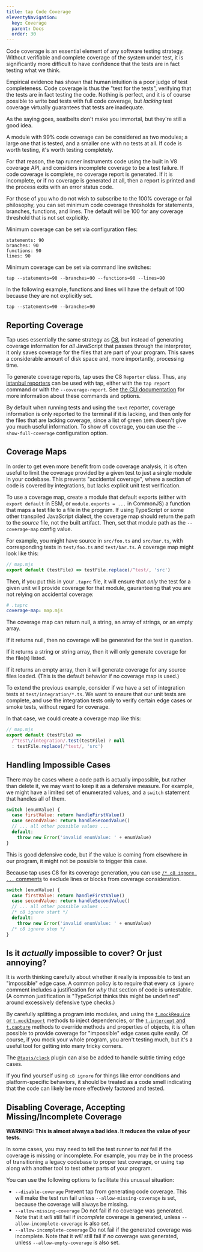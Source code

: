 ```yaml
---
title: tap Code Coverage
eleventyNavigation:
  key: Coverage
  parent: Docs
  order: 30
---
```


Code coverage is an essential element of any software testing
strategy. Without verifiable and complete coverage of the system
under test, it is significantly more difficult to have confidence
that the tests are in fact testing what we think.

Empirical evidence has shown that human intuition is a poor
judge of test completeness. Code coverage is thus the "test for
the tests", verifying that the tests are in fact testing the
code. Nothing is perfect, and it is of course possible to write
bad tests with full code coverage, but _lacking_ test coverage
virtually guarantees that tests are inadequate.

As the saying goes, seatbelts don't make you immortal, but
they're still a good idea.

A module with 99% code coverage can be considered as two modules;
a large one that is tested, and a smaller one with no tests at
all. If code is worth testing, it's worth testing completely.

For that reason, the tap runner instruments code using the built
in V8 coverage API, and considers incomplete coverage to be a
test failure. If code coverage is complete, no coverage report is
generated. If it is incomplete, or if no coverage is generated at
all, then a report is printed and the process exits with an error
status code.

For those of you who do not wish to subscribe to the 100% coverage or
fail philosophy, you can set minimum code coverage thresholds
for statements, branches, functions, and lines. The default will be 100
for any coverage threshold that is not set explicitly.

Minimum coverage can be set via configuration files:

```
statements: 90
branches: 90
functions: 90
lines: 90
```

Minimum coverage can be set via command line switches:

```.shell
tap --statements=90 --branches=90 --functions=90 --lines=90
```

In the following example, functions and lines will have the
default of 100 because they are not explicitly set.
```.shell
tap --statements=90 --branches=90
```

## Reporting Coverage

Tap uses essentially the same strategy as
[C8](https://www.npmjs.com/package/c8), but instead of
generating coverage information for _all_ JavaScript that passes
through the interpreter, it only saves coverage for the files
that are part of your program. This saves a considerable amount
of disk space and, more importantly, processing time.

To generate coverage reports, tap uses the C8 `Reporter` class.
Thus, any [istanbul
reporters](https://istanbul.js.org/docs/advanced/alternative-reporters/)
can be used with tap, either with the `tap report` command or
with the `--coverage-report`. See [the CLI
documentation](./cli.11ty.js) for more information about these
commands and options.

By default when running tests and using the `text` reporter,
coverage information is only reported to the terminal if it is
lacking, and then only for the files that are lacking coverage,
since a list of green `100%` doesn't give you much useful
information. To show _all_ coverage, you can use the
`--show-full-coverage` configuration option.

## Coverage Maps

In order to get even more benefit from code coverage analysis, it
is often useful to limit the coverage provided by a given test to
just a single module in your codebase. This prevents "accidental
coverage", where a section of code is covered by integrations,
but lacks explicit unit test verification.

To use a coverage map, create a module that default exports
(either with `export default` in ESM, or `module.exports = ...`
in CommonJS) a function that maps a test file to a file in the
program. If using TypeScript or some other transpiled JavaScript
dialect, the coverage map should return the path to the _source_
file, not the built artifact. Then, set that module path as the
`--coverage-map` config value.

For example, you might have source in `src/foo.ts` and
`src/bar.ts`, with corresponding tests in `test/foo.ts` and
`test/bar.ts`.  A coverage map might look like this:

```js
// map.mjs
export default (testFile) => testFile.replace(/^test/, 'src')
```

Then, if you put this in your `.taprc` file, it will ensure that
_only_ the test for a given unit will provide coverage for that
module, gauranteeing that you are not relying on accidental
coverage:

```yaml
# .taprc
coverage-map: map.mjs
```

The coverage map can return null, a string, an array of strings,
or an empty array.

If it returns null, then no coverage will be generated for the
test in question.

If it returns a string or string array, then it will only
generate coverage for the file(s) listed.

If it returns an empty array, then it will generate coverage for
any source files loaded. (This is the default behavior if no
coverage map is used.)

To extend the previous example, consider if we have a set of
integration tests at `test/integration/*.ts`. We want to ensure
that our unit tests are complete, and use the integration tests
only to verify certain edge cases or smoke tests, without regard
for coverage.

In that case, we could create a coverage map like this:

```js
// map.mjs
export default (testFile) =>
  /^test\/integration/.test(testFile) ? null
  : testFile.replace(/^test/, 'src')
```

## Handling Impossible Cases

There may be cases where a code path is actually impossible, but
rather than delete it, we may want to keep it as a defensive
measure. For example, we might have a limited set of enumerated
values, and a `switch` statement that handles all of them.

```js
switch (enumValue) {
  case firstValue: return handleFirstValue()
  case secondValue: return handleSecondValue()
  // ... all other possible values ...
  default:
    throw new Error('invalid enumValue: ' + enumValue)
}
```

This is good defensive code, but if the value is coming from
elsewhere in our program, it might not be possible to trigger
this case.

Because tap uses C8 for its coverage generation, you can use [`/*
c8 ignore ...`
comments](https://github.com/bcoe/c8#ignoring-uncovered-lines-functions-and-blocks)
to exclude lines or blocks from coverage consideration.

```js
switch (enumValue) {
  case firstValue: return handleFirstValue()
  case secondValue: return handleSecondValue()
  // ... all other possible values ...
  /* c8 ignore start */
  default:
    throw new Error('invalid enumValue: ' + enumValue)
  /* c8 ignore stop */
}
```

## Is it _actually_ impossible to cover? Or just annoying?

It is worth thinking carefully about whether it really is
impossible to test an "impossible" edge case. A common policy is
to require that every `c8 ignore` comment includes a
justification for _why_ that section of code is untestable. (A
common justification is "TypeScript thinks this might be
undefined" around excessively defensive type checks.)

By carefully splitting a program into modules, and using the
[`t.mockRequire` or `t.mockImport`](./plugins/mock.md) methods to
inject dependencies, or the [`t.intercept` and
`t.capture`](./plugins/intercept.md) methods to override methods
and properties of objects, it is often possible to provide
coverage for "impossible" edge cases quite easily. Of course, if
you mock your whole program, you aren't testing much, but it's a
useful tool for getting into many tricky corners.

The
[`@tapjs/clock`](https://tapjs.github.io/tapjs/modules/_tapjs_clock.html)
plugin can also be added to handle subtle timing edge cases.

If you find yourself using `c8 ignore` for things like error
conditions and platform-specific behaviors, it should be treated
as a code smell indicating that the code can likely be more
effectively factored and tested.

## Disabling Coverage, Accepting Missing/Incomplete Coverage

**WARNING: This is almost always a bad idea. It reduces the value
of your tests.**

In some cases, you may need to tell the test runner to _not_ fail
if the coverage is missing or incomplete. For example, you may be
in the process of transitioning a legacy codebase to proper test
coverage, or using `tap` along with another tool to test other
parts of your program.

You can use the following options to facilitate this unusual
situation:

* `--disable-coverage` Prevent tap from generating code coverage.
  This will make the test run fail unless
  `--allow-missing-coverage` is set, because the coverage will
  always be missing.
* `--allow-missing-coverage` Do not fail if no coverage was
  generated. Note that it _will_ still fail if _incomplete_
  coverage is generated, unless `--allow-incomplete-coverage` is
  also set.
* `--allow-incomplete-coverage` Do not fail if the generated
  coverage was incomplete. Note that it _will_ still fail if _no_
  coverage was generated, unless `--allow-empty-coverage` is also
  set.
